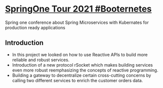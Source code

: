 # [SpringOne Tour 2021 #Booternetes](https://spring.io/blog/2021/03/24/springone-tour-2021-booternetes)
Spring one conference about Spring Microservices with Kubernates for production ready applications

## Introduction
- In this project we looked on how to use Reactive APIs to build more reliable and  robust services.
- Introduction of a new protocol rSocket which makes building services even more robust reemphasizing the concepts of reactive programming.
- Building a gateway to decentralize certain cross-cutting concerns by calling two different services to enrich the customer orders data.

